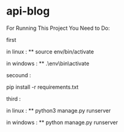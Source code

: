 # api-blog

For Running This Project You Need to Do:

first


in linux : ** source env/bin/activate


in windows : ** .\env\bin\activate


secound :

pip install -r requirements.txt


third :

in linux : ** python3 manage.py runserver


in windows : ** python manage.py runserver
